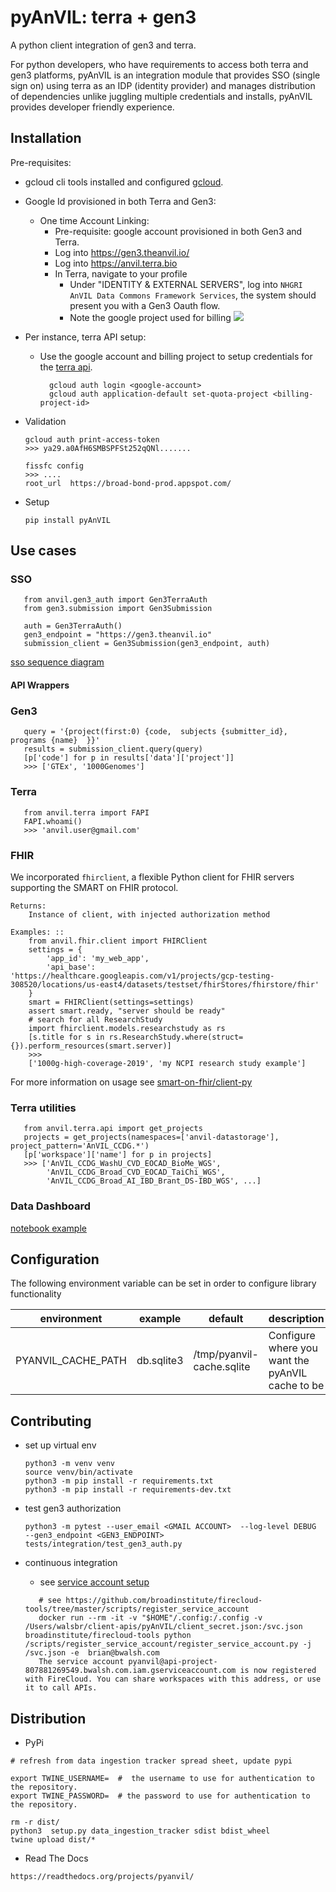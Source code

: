 # pyAnVIL: terra + gen3

A python client integration of gen3 and terra.

For python developers, who have requirements to access both terra and gen3 platforms, pyAnVIL is an integration module that provides SSO (single sign on) using terra as an IDP (identity provider) and manages distribution of dependencies unlike juggling multiple credentials and installs, pyAnVIL provides developer friendly experience.

## Installation

Pre-requisites:

- gcloud cli tools installed and configured [gcloud](https://cloud.google.com/sdk/install).
- Google Id provisioned in both Terra and Gen3:
  - One time Account Linking:
    - Pre-requisite: google account provisioned in both Gen3 and Terra.
    - Log into https://gen3.theanvil.io/
    - Log into https://anvil.terra.bio
    - In Terra, navigate to your profile
      - Under "IDENTITY & EXTERNAL SERVERS", log into `NHGRI AnVIL Data Commons Framework Services`, the system should present you with a Gen3 Oauth flow.
      - Note the google project used for billing
        ![](docs/_static/terra-profile.png)
- Per instance, terra API setup:
  - Use the google account and billing project to setup credentials for the [terra api](https://github.com/broadinstitute/fiss).
    ```
      gcloud auth login <google-account>
      gcloud auth application-default set-quota-project <billing-project-id>
    ```
- Validation

  ```
  gcloud auth print-access-token
  >>> ya29.a0AfH6SMBSPFSt252qQNl.......

  fissfc config
  >>> ....
  root_url	https://broad-bond-prod.appspot.com/
  ```

- Setup
  ```
  pip install pyAnVIL
  ```

## Use cases

### SSO

```
   from anvil.gen3_auth import Gen3TerraAuth
   from gen3.submission import Gen3Submission

   auth = Gen3TerraAuth()
   gen3_endpoint = "https://gen3.theanvil.io"
   submission_client = Gen3Submission(gen3_endpoint, auth)
```

[sso sequence diagram](docs/_static/sequence-diagram.png)

#### API Wrappers

### Gen3

```
   query = '{project(first:0) {code,  subjects {submitter_id}, programs {name}  }}'
   results = submission_client.query(query)
   [p['code'] for p in results['data']['project']]
   >>> ['GTEx', '1000Genomes']
```

### Terra

```
   from anvil.terra import FAPI
   FAPI.whoami()
   >>> 'anvil.user@gmail.com'
```

### FHIR

We incorporated `fhirclient`, a flexible Python client for FHIR servers supporting the SMART on FHIR protocol. 

```
Returns:
    Instance of client, with injected authorization method

Examples: ::
    from anvil.fhir.client import FHIRClient
    settings = {
        'app_id': 'my_web_app',
        'api_base': 'https://healthcare.googleapis.com/v1/projects/gcp-testing-308520/locations/us-east4/datasets/testset/fhirStores/fhirstore/fhir'
    }
    smart = FHIRClient(settings=settings)
    assert smart.ready, "server should be ready"
    # search for all ResearchStudy
    import fhirclient.models.researchstudy as rs
    [s.title for s in rs.ResearchStudy.where(struct={}).perform_resources(smart.server)]
    >>> 
    ['1000g-high-coverage-2019', 'my NCPI research study example']

```

For more information on usage see [smart-on-fhir/client-py](https://github.com/smart-on-fhir/client-py)


### Terra utilities

```
   from anvil.terra.api import get_projects
   projects = get_projects(namespaces=['anvil-datastorage'], project_pattern='AnVIL_CCDG.*')
   [p['workspace']['name'] for p in projects]
   >>> ['AnVIL_CCDG_WashU_CVD_EOCAD_BioMe_WGS',
        'AnVIL_CCDG_Broad_CVD_EOCAD_TaiChi_WGS',
        'AnVIL_CCDG_Broad_AI_IBD_Brant_DS-IBD_WGS', ...]
```

### Data Dashboard

[notebook example](docs/_static/0.0.2.ipynb)

## Configuration

The following environment variable can be set in order to configure library functionality

| environment        | example    | default                   | description                                      |
| ------------------ | ---------- | ------------------------- | ------------------------------------------------ |
| PYANVIL_CACHE_PATH | db.sqlite3 | /tmp/pyanvil-cache.sqlite | Configure where you want the pyAnVIL cache to be |

## Contributing

- set up virtual env

  ```
  python3 -m venv venv
  source venv/bin/activate
  python3 -m pip install -r requirements.txt
  python3 -m pip install -r requirements-dev.txt
  ```

- test gen3 authorization

  ```
  python3 -m pytest --user_email <GMAIL ACCOUNT>  --log-level DEBUG  --gen3_endpoint <GEN3_ENDPOINT>  tests/integration/test_gen3_auth.py
  ```

- continuous integration

  - see [service account setup](https://cloud.google.com/solutions/continuous-delivery-with-travis-ci#create_a_service_account)

  ```
     # see https://github.com/broadinstitute/firecloud-tools/tree/master/scripts/register_service_account
     docker run --rm -it -v "$HOME"/.config:/.config -v /Users/walsbr/client-apis/pyAnVIL/client_secret.json:/svc.json broadinstitute/firecloud-tools python /scripts/register_service_account/register_service_account.py -j /svc.json -e  brian@bwalsh.com
     The service account pyanvil@api-project-807881269549.bwalsh.com.iam.gserviceaccount.com is now registered with FireCloud. You can share workspaces with this address, or use it to call APIs.
  ```

## Distribution

- PyPi

```
# refresh from data ingestion tracker spread sheet, update pypi

export TWINE_USERNAME=  #  the username to use for authentication to the repository.
export TWINE_PASSWORD=  # the password to use for authentication to the repository.

rm -r dist/
python3  setup.py data_ingestion_tracker sdist bdist_wheel
twine upload dist/*
```

- Read The Docs

```
https://readthedocs.org/projects/pyanvil/
```
